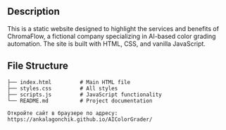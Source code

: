 ## Description

This is a static website designed to highlight the services and benefits of ChromaFlow, a fictional company specializing in AI-based color grading automation. The site is built with HTML, CSS, and vanilla JavaScript.

## File Structure

```
├── index.html         # Main HTML file
├── styles.css         # All styles
├── scripts.js         # JavaScript functionality
└── README.md          # Project documentation

Откройте сайт в браузере по адресу:
https://ankalagonchik.github.io/AIColorGrader/
